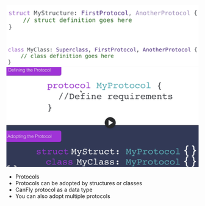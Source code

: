 ![ProtocolsDemo Section 13](Documentation/SS-1.png)
![ProtocolsDemo Section 13](Documentation/SS-2.png)

- Protocols
- Protocols can be adopted by structures or classes
- CanFly protocol as a data type
- You can also adopt multiple protocols
